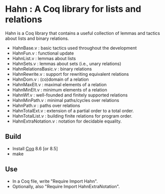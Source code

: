 # Hahn : A Coq library for lists and relations

Hahn is a Coq library that contains a useful collection of lemmas and tactics
about lists and binary relations.

- HahnBase.v : basic tactics used throughout the development
- HahnFun.v : functional update
- HahnList.v : lemmas about lists
- HahnSets.v : lemmas about sets (i.e., unary relations)
- HahnRelationsBasic.v : binary relations
- HahnRewrite.v : support for rewriting equivalent relations
- HahnDom.v : (co)domain of a relation
- HahnMaxElt.v : maximal elements of a relation
- HahnMinElt.v : minimum elements of a relation
- HahnWf.v : well-founded and finitely supported relations
- HahnMinPath.v : minimal paths/cycles over relations
- HahnPath.v : paths over relations
- HahnTotalExt.v : extension of a partial order to a total order.
- HahnTotalList.v : building finite relations for program order.
- HahnExtraNotation.v : notation for decidable equality.

## Build

- Install [Coq](http://coq.inria.fr) 8.6 [or 8.5]
- make

## Use

- In a Coq file, write "Require Import Hahn".
- Optionally, also "Require Import HahnExtraNotation".

